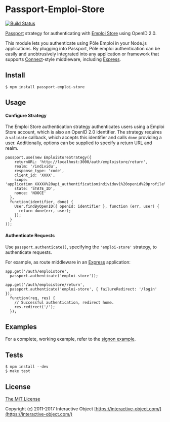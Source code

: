 # Passport-Emploi-Store
[![Build Status](https://travis-ci.org/InteractiveObject/passport-emploi-store.svg?branch=master)](https://travis-ci.org/InteractiveObject/passport-emploi-store)

[Passport](https://github.com/jaredhanson/passport) strategy for authenticating
with [Emploi Store](http://www.emploi-store.fr/) using OpenID 2.0.

This module lets you authenticate using Pôle Emploi in your Node.js applications.
By plugging into Passport, Pôle emploi authentication can be easily and
unobtrusively integrated into any application or framework that supports
[Connect](http://www.senchalabs.org/connect/)-style middleware, including
[Express](http://expressjs.com/).


## Install

    $ npm install passport-emploi-store

## Usage

#### Configure Strategy

The Emploi Store authentication strategy authenticates users using a Emploi Store account,
which is also an OpenID 2.0 identifier.  The strategy requires a `validate`
callback, which accepts this identifier and calls `done` providing a user.
Additionally, options can be supplied to specify a return URL and realm.

    passport.use(new EmploiStoreStrategy({
        returnURL: 'http://localhost:3000/auth/emploistore/return',
        realm: '/individu',
        response_type: 'code',
        client_id: 'XXXX',
        scope: 'application_XXXXX%20api_authentificationindividuv1%20openid%20profile%20email',
        state: 'STATE_ID',
        nonce: 'NOOCE'
      },
      function(identifier, done) {
        User.findByOpenID({ openId: identifier }, function (err, user) {
          return done(err, user);
        });
      }
    ));

#### Authenticate Requests

Use `passport.authenticate()`, specifying the `'emploi-store'` strategy, to
authenticate requests.

For example, as route middleware in an [Express](http://expressjs.com/)
application:

    app.get('/auth/emploistore',
      passport.authenticate('emploi-store'));

    app.get('/auth/emploistore/return', 
      passport.authenticate('emploi-store', { failureRedirect: '/login' }),
      function(req, res) {
        // Successful authentication, redirect home.
        res.redirect('/');
      });

## Examples

For a complete, working example, refer to the [signon example](https://github.com/InteractiveObject/passport-emploi-store/tree/master/examples/signon).

## Tests

    $ npm install --dev
    $ make test


## License

[The MIT License](http://opensource.org/licenses/MIT)

Copyright (c) 2011-2017 Interactive Object [https://interactive-object.com/](https://interactive-object.com/)
